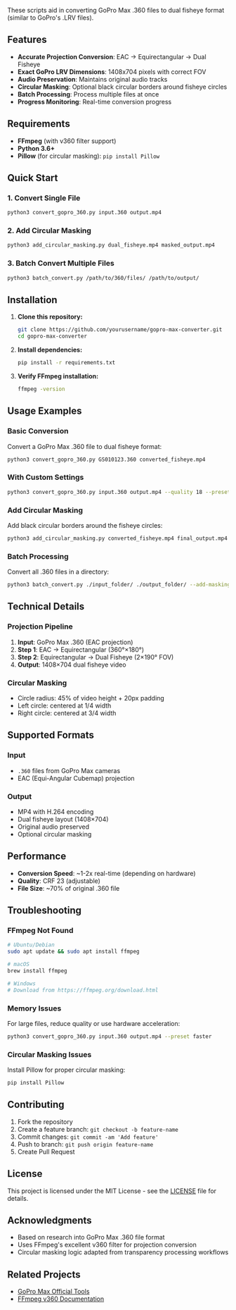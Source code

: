 These scripts aid in converting GoPro Max .360 files to dual fisheye format (similar to GoPro's .LRV files).

## Features

- **Accurate Projection Conversion**: EAC → Equirectangular → Dual Fisheye
- **Exact GoPro LRV Dimensions**: 1408x704 pixels with correct FOV
- **Audio Preservation**: Maintains original audio tracks
- **Circular Masking**: Optional black circular borders around fisheye circles
- **Batch Processing**: Process multiple files at once
- **Progress Monitoring**: Real-time conversion progress

## Requirements

- **FFmpeg** (with v360 filter support)
- **Python 3.6+**
- **Pillow** (for circular masking): `pip install Pillow`

## Quick Start

### 1. Convert Single File
```bash
python3 convert_gopro_360.py input.360 output.mp4
```

### 2. Add Circular Masking
```bash
python3 add_circular_masking.py dual_fisheye.mp4 masked_output.mp4
```

### 3. Batch Convert Multiple Files
```bash
python3 batch_convert.py /path/to/360/files/ /path/to/output/
```

## Installation

1. **Clone this repository:**
   ```bash
   git clone https://github.com/yourusername/gopro-max-converter.git
   cd gopro-max-converter
   ```

2. **Install dependencies:**
   ```bash
   pip install -r requirements.txt
   ```

3. **Verify FFmpeg installation:**
   ```bash
   ffmpeg -version
   ```

## Usage Examples

### Basic Conversion
Convert a GoPro Max .360 file to dual fisheye format:
```bash
python3 convert_gopro_360.py GS010123.360 converted_fisheye.mp4
```

### With Custom Settings
```bash
python3 convert_gopro_360.py input.360 output.mp4 --quality 18 --preset medium
```

### Add Circular Masking
Add black circular borders around the fisheye circles:
```bash
python3 add_circular_masking.py converted_fisheye.mp4 final_output.mp4
```

### Batch Processing
Convert all .360 files in a directory:
```bash
python3 batch_convert.py ./input_folder/ ./output_folder/ --add-masking
```

## Technical Details

### Projection Pipeline
1. **Input**: GoPro Max .360 (EAC projection)
2. **Step 1**: EAC → Equirectangular (360°×180°)
3. **Step 2**: Equirectangular → Dual Fisheye (2×190° FOV)
4. **Output**: 1408×704 dual fisheye video

### Circular Masking
- Circle radius: 45% of video height + 20px padding
- Left circle: centered at 1/4 width
- Right circle: centered at 3/4 width

## Supported Formats

### Input
- `.360` files from GoPro Max cameras
- EAC (Equi-Angular Cubemap) projection

### Output
- MP4 with H.264 encoding
- Dual fisheye layout (1408×704)
- Original audio preserved
- Optional circular masking

## Performance

- **Conversion Speed**: ~1-2x real-time (depending on hardware)
- **Quality**: CRF 23 (adjustable)
- **File Size**: ~70% of original .360 file

## Troubleshooting

### FFmpeg Not Found
```bash
# Ubuntu/Debian
sudo apt update && sudo apt install ffmpeg

# macOS
brew install ffmpeg

# Windows
# Download from https://ffmpeg.org/download.html
```

### Memory Issues
For large files, reduce quality or use hardware acceleration:
```bash
python3 convert_gopro_360.py input.360 output.mp4 --preset faster
```

### Circular Masking Issues
Install Pillow for proper circular masking:
```bash
pip install Pillow
```

## Contributing

1. Fork the repository
2. Create a feature branch: `git checkout -b feature-name`
3. Commit changes: `git commit -am 'Add feature'`
4. Push to branch: `git push origin feature-name`
5. Create Pull Request

## License

This project is licensed under the MIT License - see the [LICENSE](LICENSE) file for details.

## Acknowledgments

- Based on research into GoPro Max .360 file format
- Uses FFmpeg's excellent v360 filter for projection conversion
- Circular masking logic adapted from transparency processing workflows

## Related Projects

- [GoPro Max Official Tools](https://gopro.com/en/us/shop/softwareandapp)
- [FFmpeg v360 Documentation](https://ffmpeg.org/ffmpeg-filters.html#v360)
